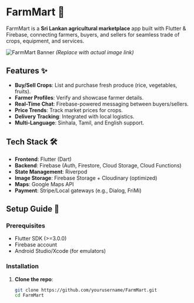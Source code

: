# FarmMart 🌱

FarmMart is a **Sri Lankan agricultural marketplace** app built with Flutter & Firebase, connecting farmers, buyers, and sellers for seamless trade of crops, equipment, and services.

![FarmMart Banner](https://example.com/farmmart-banner.jpg) *(Replace with actual image link)*

## Features ✨
- **Buy/Sell Crops**: List and purchase fresh produce (rice, vegetables, fruits).
- **Farmer Profiles**: Verify and showcase farmer details.
- **Real-Time Chat**: Firebase-powered messaging between buyers/sellers.
- **Price Trends**: Track market prices for crops.
- **Delivery Tracking**: Integrated with local logistics.
- **Multi-Language**: Sinhala, Tamil, and English support.

## Tech Stack 🛠️
- **Frontend**: Flutter (Dart)
- **Backend**: Firebase (Auth, Firestore, Cloud Storage, Cloud Functions)
- **State Management**: Riverpod
- **Image Storage**: Firebase Storage + Cloudinary (optimized)
- **Maps**: Google Maps API
- **Payment**: Stripe/Local gateways (e.g., Dialog, FriMi)

## Setup Guide 🚀

### Prerequisites
- Flutter SDK (>=3.0.0)
- Firebase account
- Android Studio/Xcode (for emulators)

### Installation
1. **Clone the repo**:
   ```bash
   git clone https://github.com/yourusername/FarmMart.git
   cd FarmMart
